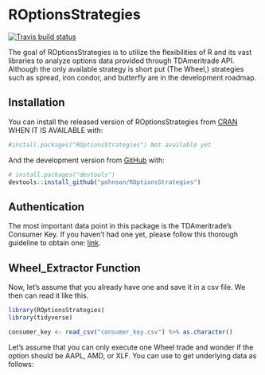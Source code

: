 
<!-- README.md is generated from README.Rmd. Please edit that file -->

# ROptionsStrategies

<!-- badges: start -->

[![Travis build
status](https://travis-ci.com/pohnson/ROptionsStrategies.svg?branch=main)](https://travis-ci.com/pohnson/ROptionsStrategies)
<!-- badges: end -->

The goal of ROptionsStrategies is to utilize the flexibilities of R and
its vast libraries to analyze options data provided through TDAmeritrade
API. Although the only available strategy is short put (The Wheel,)
strategies such as spread, iron condor, and butterfly are in the
development roadmap.

## Installation

You can install the released version of ROptionsStrategies from
[CRAN](https://CRAN.R-project.org) WHEN IT IS AVAILABLE with:

``` r
#install.packages("ROptionsStrategies") Not available yet
```

And the development version from [GitHub](https://github.com/) with:

``` r
# install.packages("devtools")
devtools::install_github("pohnson/ROptionsStrategies")
```

## Authentication

The most important data point in this package is the TDAmeritrade’s
Consumer Key. If you haven’t had one yet, please follow this thorough
guideline to obtain one:
<a href="https://www.reddit.com/r/algotrading/comments/c81vzq/td_ameritrade_api_access_2019_guide/">link</a>.

## Wheel\_Extractor Function

Now, let’s assume that you already have one and save it in a csv file.
We then can read it like this.

``` r
library(ROptionsStrategies)
library(tidyverse)

consumer_key <- read_csv("consumer_key.csv") %>% as.character()
```

Let’s assume that you can only execute one Wheel trade and wonder if the
option should be AAPL, AMD, or XLF. You can use to get underlying data
as follows:

